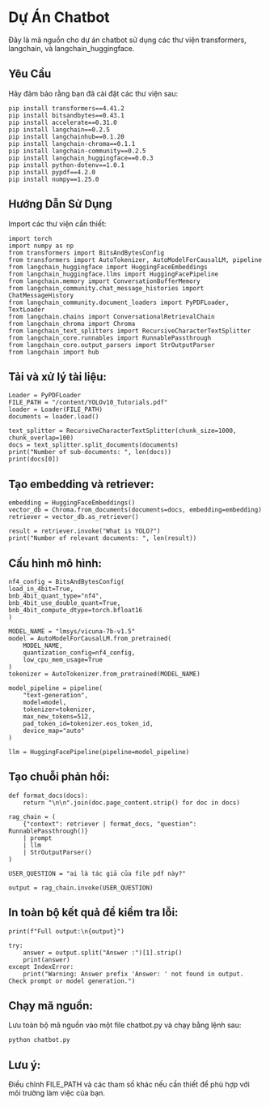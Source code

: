 # Dự Án Chatbot

Đây là mã nguồn cho dự án chatbot sử dụng các thư viện transformers, langchain, và langchain_huggingface.

## Yêu Cầu
Hãy đảm bảo rằng bạn đã cài đặt các thư viện sau:
     
    pip install transformers==4.41.2
    pip install bitsandbytes==0.43.1
    pip install accelerate==0.31.0
    pip install langchain==0.2.5
    pip install langchainhub==0.1.20
    pip install langchain-chroma==0.1.1
    pip install langchain-community==0.2.5
    pip install langchain_huggingface==0.0.3   
    pip install python-dotenv==1.0.1
    pip install pypdf==4.2.0
    pip install numpy==1.25.0

## Hướng Dẫn Sử Dụng
Import các thư viện cần thiết:

    import torch
    import numpy as np
    from transformers import BitsAndBytesConfig
    from transformers import AutoTokenizer, AutoModelForCausalLM, pipeline
    from langchain_huggingface import HuggingFaceEmbeddings
    from langchain_huggingface.llms import HuggingFacePipeline
    from langchain.memory import ConversationBufferMemory
    from langchain_community.chat_message_histories import ChatMessageHistory
    from langchain_community.document_loaders import PyPDFLoader, TextLoader
    from langchain.chains import ConversationalRetrievalChain
    from langchain_chroma import Chroma
    from langchain_text_splitters import RecursiveCharacterTextSplitter
    from langchain_core.runnables import RunnablePassthrough
    from langchain_core.output_parsers import StrOutputParser
    from langchain import hub

## Tải và xử lý tài liệu:

    Loader = PyPDFLoader
    FILE_PATH = "/content/YOLOv10_Tutorials.pdf"
    loader = Loader(FILE_PATH)
    documents = loader.load()

    text_splitter = RecursiveCharacterTextSplitter(chunk_size=1000, chunk_overlap=100)
    docs = text_splitter.split_documents(documents)
    print("Number of sub-documents: ", len(docs))
    print(docs[0])

## Tạo embedding và retriever:

    embedding = HuggingFaceEmbeddings()
    vector_db = Chroma.from_documents(documents=docs, embedding=embedding)
    retriever = vector_db.as_retriever()

    result = retriever.invoke("What is YOLO?")
    print("Number of relevant documents: ", len(result))

## Cấu hình mô hình:

    nf4_config = BitsAndBytesConfig(
    load_in_4bit=True,
    bnb_4bit_quant_type="nf4",
    bnb_4bit_use_double_quant=True,
    bnb_4bit_compute_dtype=torch.bfloat16
    )

    MODEL_NAME = "lmsys/vicuna-7b-v1.5"
    model = AutoModelForCausalLM.from_pretrained(
        MODEL_NAME,
        quantization_config=nf4_config,
        low_cpu_mem_usage=True
    )
    tokenizer = AutoTokenizer.from_pretrained(MODEL_NAME)

    model_pipeline = pipeline(
        "text-generation",
        model=model,
        tokenizer=tokenizer,
        max_new_tokens=512,
        pad_token_id=tokenizer.eos_token_id,
        device_map="auto"
    )

    llm = HuggingFacePipeline(pipeline=model_pipeline)

## Tạo chuỗi phản hồi:

    def format_docs(docs):
        return "\n\n".join(doc.page_content.strip() for doc in docs)

    rag_chain = (
        {"context": retriever | format_docs, "question": RunnablePassthrough()}
        | prompt
        | llm
        | StrOutputParser()
    )

    USER_QUESTION = "ai là tác giả của file pdf này?"

    output = rag_chain.invoke(USER_QUESTION)

## In toàn bộ kết quả để kiểm tra lỗi:
    print(f"Full output:\n{output}")

    try:
        answer = output.split("Answer :")[1].strip()
        print(answer)
    except IndexError:
        print("Warning: Answer prefix 'Answer: ' not found in output. Check prompt or model generation.")

## Chạy mã nguồn:

Lưu toàn bộ mã nguồn vào một file chatbot.py và chạy bằng lệnh sau:

    python chatbot.py


## Lưu ý: 
Điều chỉnh FILE_PATH và các tham số khác nếu cần thiết để phù hợp với môi trường làm việc của bạn.
